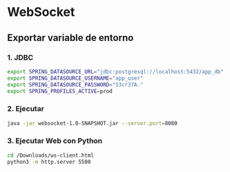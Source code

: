 # WebSocket

## Exportar variable de entorno
### 1. JDBC
```bash
export SPRING_DATASOURCE_URL="jdbc:postgresql://localhost:5432/app_db"
export SPRING_DATASOURCE_USERNAME="app_user"
export SPRING_DATASOURCE_PASSWORD="S3cr37A."
export SPRING_PROFILES_ACTIVE=prod
```

### 2. Ejecutar
```bash
java -jar websocket-1.0-SNAPSHOT.jar --server.port=8080
```

### 3. Ejecutar Web con Python
```bash
cd /Downloads/ws-client.html
python3 -m http.server 5500
```


